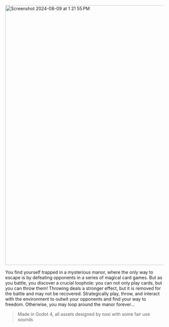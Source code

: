<img width="824" alt="Screenshot 2024-08-09 at 1 21 55 PM" src="https://github.com/user-attachments/assets/81f3e7e1-0c59-4881-9aac-1498ed12db2f">


You find yourself trapped in a mysterious manor, where the only way to escape is by defeating opponents in a series of magical card games. But as you battle, you discover a crucial loophole: you can not only play cards, but you can throw them! Throwing deals a stronger effect, but it is removed for the battle and may not be recovered. Strategically play, throw, and interact with the environment to outwit your opponents and find your way to freedom. Otherwise, you may loop around the manor forever... 


>Made in Godot 4, all assets designed by noxi with some fair use sounds
